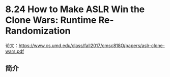 # 8.24 How to Make ASLR Win the Clone Wars: Runtime Re-Randomization


论文：https://www.cs.umd.edu/class/fall2017/cmsc818O/papers/aslr-clone-wars.pdf

## 简介
